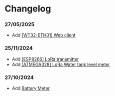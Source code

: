 # Changelog

### 27/05/2025

- Add [[WT32-ETH01] Web client](projects/wt32-eth01)

### 25/11/2024

- Add [[ESP8266] LoRa transmitter](projects/esp8266-lora)
- Add [[ATMEGA328] LoRa Water tank level meter](projects/water-tank-level-meter)

### 27/10/2024

- Add [Battery Meter](projects/battery-meter)
